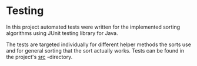 # Testing

In this project automated tests were written for the implemented sorting
algorithms using JUnit testing library for Java.

The tests are targeted individually for different helper methods the sorts use
and for general sorting that the sort actually works. Tests can be found in
the project's [src][src_dir] -directory.

[src_dir]: https://github.com/vastus/Salgos/tree/master/src

